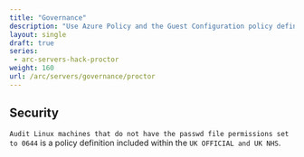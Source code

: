 ```yaml
---
title: "Governance"
description: "Use Azure Policy and the Guest Configuration policy definitions to govern your resources and prove compliancy."
layout: single
draft: true
series:
 - arc-servers-hack-proctor
weight: 160
url: /arc/servers/governance/proctor
---
```


## Security

`Audit Linux machines that do not have the passwd file permissions set to 0644` is a policy definition included within the `UK OFFICIAL and UK NHS`.

